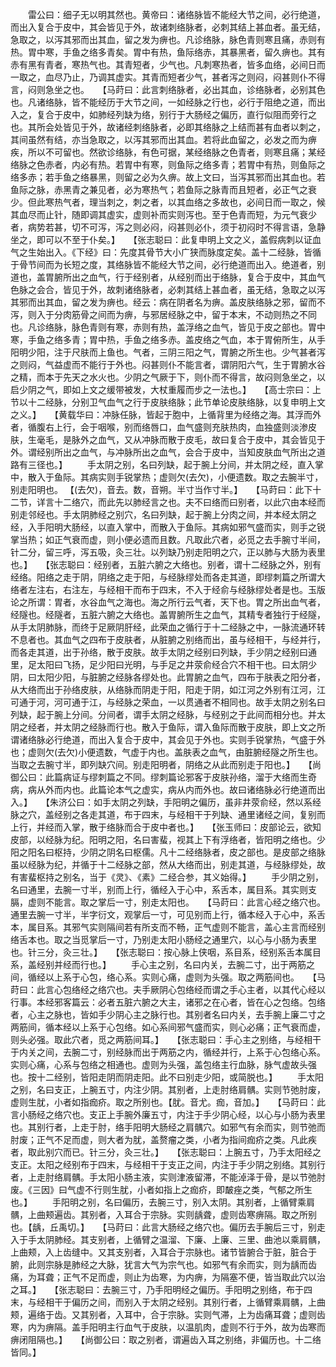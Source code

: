 <!-- { "loadSidebar": true } -->
　　雷公曰：细子无以明其然也。黄帝曰：诸络脉皆不能经大节之间，必行绝道，而出入复合于皮中，其会皆见于外，故诸刺络脉者，必刺其结上甚血者。虽无结，急取之，以泻其邪而出其血，留之发为痹也。凡诊络脉，脉色青则寒且痛，赤则有热。胃中寒，手鱼之络多青矣。胃中有热，鱼际络赤，其暴黑者，留久痹也。其有赤有黑有青者，寒热气也。其青短者，少气也。凡刺寒热者，皆多血络，必间日而一取之，血尽乃止，乃调其虚实。其青而短者少气，甚者泻之则闷，闷甚则仆不得言，闷则急坐之也。　　【马莳曰：此言刺络脉者，必出其血，诊络脉者，必别其色也。凡诸络脉，皆不能经历于大节之间，一如经脉之行也，必行于阻绝之道，而出入之，复合于皮中，如肺经列缺为络，别行于大肠经之偏历，直行似阻而旁行之也。其所会处皆见于外，故诸经刺络脉者，必即其络脉之上结而甚有血者以刺之，其间虽然有结，亦当急取之，以泻其邪而出其血。若将此血留之，必发之而为痹疾，所以不可留也。然欲诊络脉，有色可据，某经络脉之色青者，则寒且痛；某经络脉之色赤者，内必有热。若胃中有寒，则鱼际之络多青；若胃中有热，则鱼际之络多赤；若手鱼之络暴黑，则留之必为久痹。故上文曰，当泻其邪而出其血也。若鱼际之脉，赤黑青之兼见者，必为寒热气；若鱼际之脉青而且短者，必正气之衰少。但此寒热气者，理当刺之，刺之者，以其血络之多故也，必间日而一取之，候其血尽而止针，随即调其虚实，虚则补而实则泻也。至于色青而短，为元气衰少者，病势若甚，切不可泻，泻之则必闷，闷甚则必仆，须于初闷时不得言语，急静坐之，即可以不至于仆矣。】　　【张志聪曰：此复申明上文之义，盖假病刺以证血气之生始出入。《下经》曰：先度其骨节大小广狭而脉度定矣。盖十二经脉，皆循于骨节间而为长短之度，其络脉皆不能经大节之间，必行绝道而出入。绝道者，别道也，盖胃腑所出之血气，行于经别者，从经别而出于络脉，复合于皮中，其血气色脉之会合，皆见于外，故刺诸络脉者，必刺其结上甚血者，虽无结，急取之以泻其邪而出其血，留之发为痹也。经云：病在阴者名为痹。盖皮肤络脉之邪，留而不泻，则入于分肉筋骨之间而为痹，与邪居经脉之中，留于本末，不动则热之不同也。凡诊络脉，脉色青则有寒，赤则有热，盖浮络之血气，皆见于皮之部也。胃中寒，手鱼之络多青；胃中热，手鱼之络多赤。盖皮络之气血，本于胃俯所生，从手阳明少阳，注于尺肤而上鱼也。气者，三阴三阳之气，胃腑之所生也。少气甚者泻之则闷，气益虚而不能行于外也。闷甚则仆不能言者，谓阴阳六气，生于胃腑水谷之精，而本于先天之水火也。少阴之气厥于下，则仆而不得言，故闷则急坐之，以启少阴之气，即如上文之缓带被发，大杖重履而步之一法也。】　　【高士宗曰：上节以十二经脉，分别卫气血气之行于皮肤络脉；此节单论皮肤络脉，以复申明上文之义。】　　【黄载华曰：冲脉任脉，皆起于胞中，上循背里为经络之海。其浮而外者，循腹右上行，会于咽喉，别而络唇口，血气盛则充肤热肉，血独盛则淡渗皮肤，生毫毛，是脉外之血气，又从冲脉而散于皮毛，故曰复合于皮中，其会皆见于外。谓经别所出之血气，与冲脉所出之血气，会合于皮中，当知皮肤血气所出之道路有三径也。】
　　手太阴之别，名曰列缺，起于腕上分间，并太阴之经，直入掌中，散入于鱼际。其病实则手锐掌热；虚则欠(去欠)，小便遗数。取之去腕半寸，别走阳明也。 【(去欠)，音去。数，音朔。半寸当作寸半。】　　【马莳曰：此下十二节，详言十二络穴，而此先以肺经言之也。夫不曰络而曰别者，以此穴由本经而别走邻经也。手太阴肺经之别穴，名曰列缺，起于腕上分肉之间，并本经太阴之经，入手阳明大肠经，以直入掌中，而散入于鱼际。其病如邪气盛而实，则手之锐掌当热；如正气衰而虚，则小便必遗而且数。凡取此穴者，必觅之去手腕寸半间，针二分，留三呼，泻五吸，灸三壮。以列缺乃别走阳明之穴，正以肺与大肠为表里也。】　　【张志聪曰：经别者，五脏六腑之大络也。别者，谓十二经脉之外，别有经络。阳络之走于阴，阴络之走于阳，与经脉缪处而各走其道，即缪刺篇之所谓大络者左注右，右注左，与经相干而布于四末，不入于经俞与经脉缪处者是也。玉版论之所谓：胃者，水谷血气之海也。海之所行云气者，天下也。胃之所出血气者，经隧也。经隧者，五脏六腑之大络也。盖胃腑所生之血气，其精专者独行于经隧，从手太阴肺脉，而终于足厥阴肝经，此荣血之循行于十二经脉之中，一脉流通环转不息者也。其血气之四布于皮肤者，从脏腑之别络而出，虽与经相干，与经并行，而各走其道，出于孙络，散于皮肤。故手太阴之经别曰列缺，手少阴之经别曰通里，足太阳曰飞扬，足少阳曰光明，与手足之井荥俞经合穴不相干也。曰太阴少阴，曰太阳少阳，与脏腑之经脉各缪处也。此胃腑之血气，四布于肤表之阳分者，从大络而出于孙络皮肤，从络脉而阴走于阳，阳走于阴，如江河之外别有江河，江可通于河，河可通于江，与经脉之荣血，一以贯通者不相同也。故手太阴之别名曰列缺，起于腕上分间。分间者，谓手太阴之经脉，与经别之于此间而相分也。并太阴之经者，并太阴之经脉而行也。散入于鱼际，谓入鱼际而散于皮肤，即上文之所谓诸络脉必行绝道，而出入复合于皮中，其会见于外也。实则手锐掌热，气盛于外也；虚则欠(去欠)小便遗数，气虚于内也。盖肤表之血气，由脏腑经隧之所生也。当取之去腕寸半，即列缺穴间。别走阳明者，阴络之从此而别走于阳也。】　　【尚御公曰：此篇病证与缪刺篇之不同。缪刺篇论邪客于皮肤孙络，溜于大络而生奇病，病从外而内也。此篇论本气之虚实，病从内而外也。故曰诸络脉必行绝道而出入。】　　【朱济公曰：如手太阴之列缺，手阳明之偏历，虽非井荥俞经，然以系经脉之穴，盖经别之各走其道，布于四末，与经相干于列缺、通里诸经之间，复别而上行，并经而入掌，散于络脉而合于皮中者也。】　　【张玉师曰：皮部论云，欲知皮部，以经脉为纪。阳明之阳，名曰害蜚，视其上下有浮络者，皆阳明之络也。少阳之阳名曰枢持，少阴之阴名曰枢儒。凡十二经络脉者，皮之部也。是皮部之络脉虽以经脉为纪，并循于十二经脉之部，然从大络而出，别走其道，与经脉缪处，故有害蜚枢持之别名，当于《灵》、《素》二经合参，其义始得。】
　　手少阴之别，名曰通里，去腕一寸半，别而上行，循经入于心中，系舌本，属目系。其实则支膈，虚则不能言。取之掌后一寸，别走太阳也。　　【马莳曰：此言心经之络穴也。通里去腕一寸半，半字衍文，观掌后一寸，可见别而上行，循本经入于心中，系舌本，属目系。其邪气实则隔间若有所支而不畅，正气虚则不能言，盖心主言而经别络舌本也。取之当觅掌后一寸，乃别走太阳小肠经之通里穴，以心与小肠为表里也。针三分，灸三壮。】　　【张志聪曰：按心脉上侠咽，系目系，经别系舌本属目系，盖经别并经而行也。】
　　手心主之别，名曰内关，去腕二寸，出于两筋之间，循经以上系于心包，络心系。实则心痛，虚则为头强。取之两筋间也。　　【马莳曰：此言心包络经之络穴也。夫手厥阴心包络经而谓之手心主者，以其代心经以行事。本经邪客篇云：必者五脏六腑之大主，诸邪之在心者，皆在心之包络。包络者，心主之脉也，皆如手少阴心主之脉行也。其别者名曰内关，去手腕上廉二寸之两筋间，循本经以上系于心包络。如心系间邪气盛而实，则心必痛；正气衰而虚，则头必强。取此穴者，觅之两筋间耳。】　　【张志聪曰：手心主之别络，与经相干于内关之间，去腕二寸，别经脉而出于两筋之内，循经并行，上系于心包络心系。实则心痛，心系与包络之相通也。虚则为头强，盖包络主行血脉，脉气虚故头强也。按十二经别，皆阳走阴而阴走阳。此不曰别走少阳，或简脱也。】
　　手太阳之别，名曰支正，上腕五寸，内注少阴。其别者，上走肘络肩髃。实则节弛肘废，虚则生肬，小者如指痂疥。取之所别也。【肬。音尤。痂，音加。】　　【马莳曰：此言小肠经之络穴也。支正上手腕外廉五寸，内注于手少阴心经，以心与小肠为表里也。其别行者，上走于肘，络手阳明大肠经之肩髃穴。如邪气有余而实，则节弛而肘废；正气不足而虚，则大者为肬，盖赘瘤之类，小者为指间痂疥之类。凡此疾者，取此别穴而已。针三分，灸三壮。】　　【张志聪曰：上腕五寸，乃手太阳经之支正。太阳之经别布于四末，与经相干于支正之间，内注于手少阴之别络。其别行者，上走肘络肩髃。手太阳小肠主液，实则津液留滞，不能淖泽于骨，是以节弛肘废。《三因》曰气虚不行则生肬，小者如指上之痂疥，即皶痤之类，气郁之所生也。】
　　手阳明之别，名曰偏历，去腕三寸，别入太阴。其别者，上循臂乘肩髃，上曲颊遍齿。其别者，入耳合于宗脉。实则龋聋，虚则齿寒痹隔。取之所别也。【龋，丘禹切。】　　【马莳曰：此言大肠经之络穴也。偏历去手腕后三寸，别走入于手太阴肺经。其支别者，上循臂之温溜、下廉、上廉、三里、曲池以乘肩髃，上曲颊，入上齿缝中。又其支别者，入耳合于宗脉也。诸节皆腑合于脏，脏合于腑，此则宗脉是肺经之大脉，犹言大气为宗气也。如邪气有余而实，则为龋而齿痛，为耳聋；正气不足而虚，则止为齿寒，为内痹，为隔塞不便，皆当取此穴以治之耳。】　　【张志聪曰：去腕三寸，乃手阳明经之偏历。手阳明之别络，布于四末，与经相干于偏历之间，而别入于太阴之经别。其别行者，上循臂乘肩髃，上曲颊，遍络于齿。又其别者，入耳中，合于宗脉。实则气滞，上为齿痛耳聋；虚则齿寒，内为痹隔。盖手阳明主行血气于皮肤，以温肌肉，虚则不行于外，故为齿寒而痹闭阻隔也。】　　【尚御公曰：取之别者，谓遍齿入耳之别络，非偏历也。十二络皆同。】
